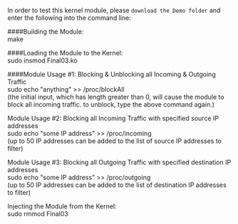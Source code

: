 In order to test this kernel module, please `download the Demo folder` and enter the following into the command line:

####Building the Module: </br>
make

####Loading the Module to the Kernel: </br>
sudo insmod Final03.ko


####Module Usage #1: Blocking & Unblocking all Incoming & Outgoing Traffic </br>
sudo echo "anything" >> /proc/blockAll </br>
(the initial input, which has length greater than 0, will cause the module to block all incoming traffic.
to unblock, type the above command again.)



Module Usage #2: Blocking all Incoming Traffic with specified source IP addresses</br>
sudo echo "some IP address" >> /proc/incoming</br>
(up to 50 IP addresses can be added to the list of source IP addresses to filter)


Module Usage #3: Blocking all Outgoing Traffic with specified destination IP addresses</br>
sudo echo "some IP address" >> /proc/outgoing</br>
(up to 50 IP addresses can be added to the list of destination IP addresses to filter)


Injecting the Module from the Kernel: </br>
sudo rmmod Final03
